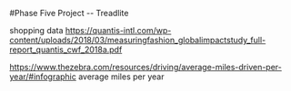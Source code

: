 #Phase Five Project -- Treadlite

shopping data
https://quantis-intl.com/wp-content/uploads/2018/03/measuringfashion_globalimpactstudy_full-report_quantis_cwf_2018a.pdf

https://www.thezebra.com/resources/driving/average-miles-driven-per-year/#infographic
average miles per year
